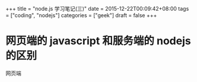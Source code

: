 +++
title = "node.js 学习笔记(三)"
date = 2015-12-22T00:09:42+08:00
tags = ["coding", "nodejs"]
categories = ["geek"]
draft = false
+++

# 网页端的 javascript 和服务端的 nodejs 的区别

网页端
